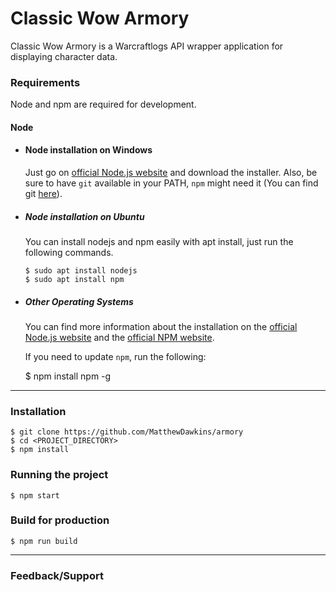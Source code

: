 # Classic Wow Armory
Classic Wow Armory is a Warcraftlogs API wrapper application for displaying character data.

### Requirements

Node and npm are required for development.
#### Node
- #### Node installation on Windows

  Just go on [official Node.js website](https://nodejs.org/) and download the installer.
Also, be sure to have `git` available in your PATH, `npm` might need it (You can find git [here](https://git-scm.com/)).

- ##### Node installation on Ubuntu

  You can install nodejs and npm easily with apt install, just run the following commands.

      $ sudo apt install nodejs
      $ sudo apt install npm

- ##### Other Operating Systems
  You can find more information about the installation on the [official Node.js website](https://nodejs.org/) and the [official NPM website](https://npmjs.org/).
  
  If you need to update `npm`, run the following:

    $ npm install npm -g
    
 ---

### Installation

    $ git clone https://github.com/MatthewDawkins/armory
    $ cd <PROJECT_DIRECTORY>
    $ npm install

### Running the project

    $ npm start

### Build for production

    $ npm run build
    
---

### Feedback/Support

